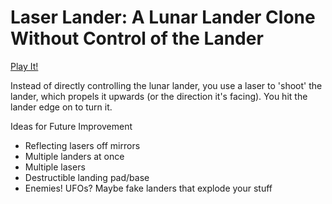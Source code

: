 # Laser Lander: A Lunar Lander Clone Without Control of the Lander

[Play It!](https://narskogr.github.io/laser-lander/)

Instead of directly controlling the lunar lander, you use a laser to 'shoot' the lander, which propels it upwards (or the direction it's facing). You hit the lander edge on to turn it.

Ideas for Future Improvement

- Reflecting lasers off mirrors
- Multiple landers at once
- Multiple lasers
- Destructible landing pad/base
- Enemies! UFOs? Maybe fake landers that explode your stuff
